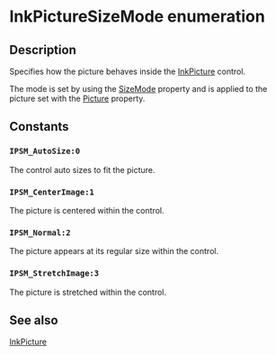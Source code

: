 # InkPictureSizeMode enumeration

## Description

Specifies how the picture behaves inside the [InkPicture](https://learn.microsoft.com/windows/desktop/tablet/inkpicture-control-reference) control.

The mode is set by using the [SizeMode](https://learn.microsoft.com/windows/desktop/api/msinkaut/nf-msinkaut-iinkpicture-get_sizemode) property and is applied to the picture set with the [Picture](https://learn.microsoft.com/windows/desktop/api/msinkaut/nf-msinkaut-iinkpicture-get_picture) property.

## Constants

### `IPSM_AutoSize:0`

The control auto sizes to fit the picture.

### `IPSM_CenterImage:1`

The picture is centered within the control.

### `IPSM_Normal:2`

The picture appears at its regular size within the control.

### `IPSM_StretchImage:3`

 The picture is stretched within the control.

## See also

[InkPicture](https://learn.microsoft.com/windows/desktop/tablet/inkpicture-control-reference)